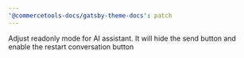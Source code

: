 ```yaml
---
'@commercetools-docs/gatsby-theme-docs': patch
---
```


Adjust readonly mode for AI assistant. It will hide the send button and enable the restart conversation button

